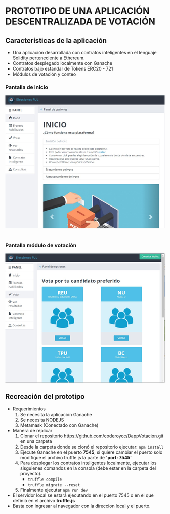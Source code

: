 # PROTOTIPO DE UNA APLICACIÓN DESCENTRALIZADA DE VOTACIÓN
## Características de la aplicación
* Una aplicación desarrollada con contratos inteligentes en el lenguaje Solidity perteneciente a Ethereum.
* Contratos desplegado localmente con Ganache
* Contratos bajo estandar de Tokens ERC20 - 721
* Módulos de votación y conteo

### Pantalla de inicio
<img src="./public/img/cap-votacion-inicio.jpg">
<br /><br />

### Pantalla módulo de votación
<img src="./public/img/cap-votacion.jpg">

## Recreación del prototipo
* Requerimientos
  1. Se necesita la aplicación Ganache  
  2. Se necesita NODEJS
  3. Metamask (Conectado con Ganache)
* Manera de replicar
  1. Clonar el repositorio  https://github.com/coderoycc/DappVotacion.git en una carpeta
  2. Desde la carpeta donde se clonó el repositorio ejecutar: `npm install`
  3. Ejecute Ganache en el puerto **7545**, si quiere cambiar el puerto solo modifique el archivo truffle.js la parte de **'port: 7545'**
  4. Para desplegar los contratos inteligentes localmente, ejecutar los sisguienes comandos en la consola (debe estar en la carpeta del proyecto). 
      * `truffle compile`
      * `truffle migrate --reset`
  5. Finalmente ejecutar `npm run dev`
* El servidor local se estará ejecutando en el puerto 7545 o en el que definió en el archivo **truffle.js**
* Basta con ingresar al navegador con la direccion local y el puerto.

